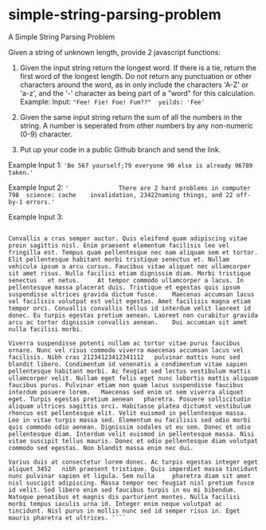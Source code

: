 # simple-string-parsing-problem
A Simple String Parsing Problem


Given a string of unknown length, provide 2 javascript functions:

1. Given the input string return the longest word. If there is a tie, return the first word of the longest length. Do not return any punctuation or other characters around the word, as in only include the characters 'A-Z' or 'a-z', and the '-' character as being part of a "word" for this calculation. Example:
  Input: ```"Fee! Fie! Foe! Fum??"  yeilds: 'Fee'```
2. Given the same input string return the sum of all the numbers in the string. A number is seperated from other numbers by any non-numeric (0-9) character. 

3. Put up your code in a public Github branch and send the link.

Example Input 1:
```'Be 567 yourself;79 everyone 90 else is already 96789 taken.'```

Example Input 2: 
```'              There are 2 hard problems in computer 798  science: cache    invalidation, 23422naming things, and 22 off-by-1 errors.' ```

Example Input 3:
```'   Lorem ipsum dolor sit amet, consectetur adipiscing elit, sed do eiusmod tempor incididunt ut labore et dolore magna aliqua. Massa placerat duis ultricies lacus. Sit amet commodo nulla facilisi nullam. Tellus elementum sagittis vitae et. Lacus sed viverra tellus in hac habitasse 57   platea dictumst. Odio  234   aenean sed adipiscing diam donec adipiscing. Feugiat pretium nibh ipsum consequat. Nunc mattis enim ut tellus elementum 343 sagittis. Habitant morbi tristique senectus et netus et malesuada fames ac. Aliquam purus sit amet luctus venenatis. Sed nisi lacus sed viverra tellus in  hac. Nulla pharetra diam sit amet nisl suscipit adipiscing bibendum est. Congue nisi vitae suscipit tellus mauris a diam maecenas. Pharetra convallis posuere morbi leo urna molestie. Amet nisl purus in mollis. Lorem mollis aliquam ut porttitor leo.

Convallis a cras semper auctor. Quis eleifend quam adipiscing vitae proin sagittis nisl. Enim praesent elementum facilisis leo vel fringilla est. Tempus quam pellentesque nec nam aliquam sem et tortor. Elit pellentesque habitant morbi tristique senectus et. Nullam vehicula ipsum a arcu cursus. Faucibus vitae aliquet nec ullamcorper sit amet risus. Nulla facilisi etiam dignissim diam. Morbi tristique senectus   et netus.     At tempor commodo ullamcorper a lacus. In pellentesque massa placerat duis. Tristique et egestas quis ipsum suspendisse ultrices gravida dictum fusce.    Maecenas accumsan lacus vel facilisis volutpat est velit egestas. Amet facilisis magna etiam tempor orci. Convallis convallis tellus id interdum velit laoreet id donec. Eu turpis egestas pretium aenean. Laoreet non curabitur gravida arcu ac tortor dignissim convallis aenean.    Dui accumsan sit amet nulla facilisi morbi.

Viverra suspendisse potenti nullam ac tortor vitae purus faucibus ornare. Nunc vel risus commodo viverra maecenas accumsan lacus vel facilisis. Nibh cras 21234123412341112   pulvinar mattis nunc sed blandit libero. Condimentum id venenatis a condimentum vitae sapien pellentesque habitant morbi. Ac feugiat sed lectus vestibulum mattis ullamcorper velit. Nullam eget felis eget nunc lobortis mattis aliquam faucibus purus. Pulvinar etiam non quam lacus suspendisse faucibus interdum posuere lorem.   Maecenas sed enim ut sem viverra aliquet eget. Turpis egestas pretium aenean   pharetra. Posuere sollicitudin aliquam ultrices sagittis orci. Habitasse platea dictumst vestibulum rhoncus est pellentesque elit. Velit euismod in pellentesque massa. Leo in vitae turpis massa sed. Elementum eu facilisis sed odio morbi quis commodo odio aenean. Dignissim sodales ut eu sem. Donec et odio pellentesque diam. Interdum velit euismod in pellentesque massa. Nisi vitae suscipit tellus mauris. Donec et odio pellentesque diam volutpat commodo sed egestas. Non blandit massa enim nec dui.

Varius duis at consectetur lorem donec. Ac turpis egestas integer eget aliquet 3452   nibh praesent tristique. Quis imperdiet massa tincidunt nunc pulvinar sapien et ligula. Sem nulla     pharetra diam sit amet nisl suscipit adipiscing. Massa tempor nec feugiat nisl pretium fusce id velit. Sed libero enim sed faucibus turpis in eu mi bibendum. Natoque penatibus et magnis dis parturient montes. Nulla facilisi morbi tempus iaculis urna id. Integer enim neque volutpat ac tincidunt. Nisl purus in mollis nunc sed id semper risus in. Eget mauris pharetra et ultrices. '```

